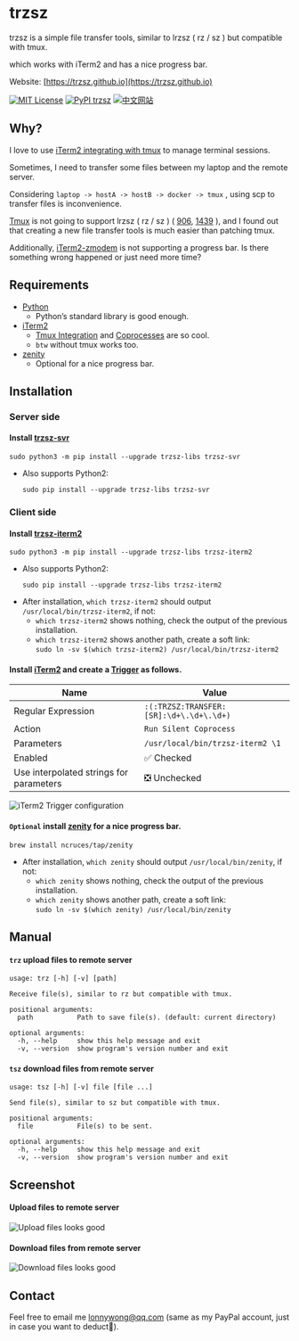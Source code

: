 # trzsz

trzsz is a simple file transfer tools, similar to lrzsz ( rz / sz ) but compatible with tmux.

which works with iTerm2 and has a nice progress bar.

Website: [https://trzsz.github.io](https://trzsz.github.io)

[![MIT License](https://img.shields.io/badge/license-MIT-green.svg?style=flat)](https://choosealicense.com/licenses/mit/)
[![PyPI trzsz](https://img.shields.io/pypi/v/trzsz?style=flat)](https://pypi.python.org/pypi/trzsz/)
[![中文网站](https://img.shields.io/badge/%E4%B8%AD%E6%96%87-%E7%BD%91%E7%AB%99-blue?style=flat)](https://trzsz.github.io/cn/)


## Why?

I love to use [iTerm2 integrating with tmux](https://iterm2.com/documentation-tmux-integration.html) to manage terminal sessions.

Sometimes, I need to transfer some files between my laptop and the remote server.

Considering `laptop -> hostA -> hostB -> docker -> tmux` , using scp to transfer files is inconvenience.

[Tmux](https://github.com/tmux/tmux) is not going to support lrzsz ( rz / sz ) ( [906](https://github.com/tmux/tmux/issues/906), [1439](https://github.com/tmux/tmux/issues/1439) ), and I found out that creating a new file transfer tools is much easier than patching tmux.

Additionally, [iTerm2-zmodem](https://github.com/RobberPhex/iTerm2-zmodem) is not supporting a progress bar. Is there something wrong happened or just need more time?


## Requirements
* [Python](https://www.python.org/)
  * Python’s standard library is good enough.
* [iTerm2](https://iterm2.com/index.html)
  * [Tmux Integration](https://iterm2.com/documentation-tmux-integration.html) and [Coprocesses](https://iterm2.com/documentation-coprocesses.html) are so cool.
  * `btw` without tmux works too.
* [zenity](https://github.com/ncruces/zenity)
  * Optional for a nice progress bar.


## Installation

### Server side

#### Install [trzsz-svr](https://pypi.org/project/trzsz-svr)
  ```
  sudo python3 -m pip install --upgrade trzsz-libs trzsz-svr
  ```
  * Also supports Python2:
    ```
    sudo pip install --upgrade trzsz-libs trzsz-svr
    ```


### Client side

#### Install [trzsz-iterm2](https://pypi.org/project/trzsz-iterm2)
  ```
  sudo python3 -m pip install --upgrade trzsz-libs trzsz-iterm2
  ```
  * Also supports Python2:
    ```
    sudo pip install --upgrade trzsz-libs trzsz-iterm2
    ```
  * After installation, `which trzsz-iterm2` should output `/usr/local/bin/trzsz-iterm2`, if not:
    * `which trzsz-iterm2` shows nothing, check the output of the previous installation.
    * `which trzsz-iterm2` shows another path, create a soft link:\
      `sudo ln -sv $(which trzsz-iterm2) /usr/local/bin/trzsz-iterm2`


#### Install [iTerm2](https://iterm2.com/index.html) and create a [Trigger](https://iterm2.com/documentation-triggers.html) as follows.

  | Name | Value |
  | ---- | ---- |
  | Regular Expression | `:(:TRZSZ:TRANSFER:[SR]:\d+\.\d+\.\d+)` |
  | Action | `Run Silent Coprocess` |
  | Parameters | `/usr/local/bin/trzsz-iterm2 \1` |
  | Enabled | ✅ Checked |
  | Use interpolated strings for parameters | ❎ Unchecked |

  ![iTerm2 Trigger configuration](https://trzsz.github.io/images/config.png)


#### `Optional` install [zenity](https://github.com/ncruces/zenity) for a nice progress bar.
  ```
  brew install ncruces/tap/zenity
  ```
  * After installation, `which zenity` should output `/usr/local/bin/zenity`, if not:
    * `which zenity` shows nothing, check the output of the previous installation.
    * `which zenity` shows another path, create a soft link:\
      `sudo ln -sv $(which zenity) /usr/local/bin/zenity`


## Manual

#### `trz` upload files to remote server
  ```
  usage: trz [-h] [-v] [path]

  Receive file(s), similar to rz but compatible with tmux.

  positional arguments:
    path           Path to save file(s). (default: current directory)

  optional arguments:
    -h, --help     show this help message and exit
    -v, --version  show program's version number and exit
  ```

#### `tsz` download files from remote server
  ```
  usage: tsz [-h] [-v] file [file ...]

  Send file(s), similar to sz but compatible with tmux.

  positional arguments:
    file           File(s) to be sent.

  optional arguments:
    -h, --help     show this help message and exit
    -v, --version  show program's version number and exit
  ```

## Screenshot

#### Upload files to remote server

  ![Upload files looks good](https://trzsz.github.io/images/upload.gif)

#### Download files from remote server

  ![Download files looks good](https://trzsz.github.io/images/download.gif)


## Contact

Feel free to email me <lonnywong@qq.com> (same as my PayPal account, just in case you want to deduct🤑).
